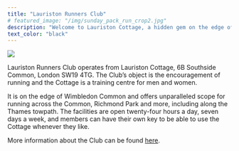 ```yaml
---
title: "Lauriston Runners Club"
# featured_image: "/img/sunday_pack_run_crop2.jpg"
description: "Welcome to Lauriston Cottage, a hidden gem on the edge of Wimbledon Common"
text_color: "black"
---
```


![](https://www.lauristonrunners.club/img/outside_road_resize.jpg#centre) <!---![](https://www.lauristonrunners.club/img/entrance_resize.jpg) ![](https://www.lauristonrunners.club/img/changing_rooms_resize.jpg)-->

Lauriston Runners Club operates from Lauriston Cottage, 6B Southside Common, London SW19 4TG.  The Club’s object is the encouragement of running and the Cottage is a training centre for men and women.

It is on the edge of Wimbledon Common and offers unparalleled scope for running across the Common, Richmond Park and more, including along the Thames towpath.  The facilities are open twenty-four hours a day, seven days a week, and members can have their own key to be able to use the Cottage whenever they like.

More information about the Club can be found [here](https://www.lauristonrunners.club/about/).

